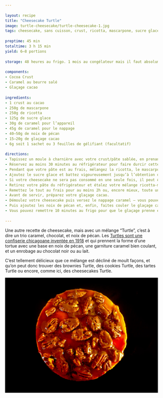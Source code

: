 ```yaml
---

layout: recipe
title: "Cheesecake Turtle"
image: turtle-cheesecake/turtle-cheesecake-1.jpg
tags: cheesecake, sans cuisson, crust, ricotta, mascarpone, sucre glace, sans four, turtle, caramel, pécan, cacao, chocolat

preptime: 45 min
totaltime: 3 h 15 min
yield: 6–8 portions

storage: 48 heures au frigo. 1 mois au congélateur mais il faut absolument faire prendre le cheesecake au réfrigérateur avant, on ne peut pas le mettre directement au congélateur.

components:
- Cocoa Crust
- Caramel au beurre salé
- Glaçage cacao

ingredients:
- 1 crust au cacao
- 250g de mascarpone
- 250g de ricotta
- 125g de sucre glace
- 30g de caramel pour l’appareil
- 45g de caramel pour le nappage
- 40–50g de noix de pécan
- 15–20g de glaçage cacao
- 6g soit 1 sachet ou 3 feuilles de gélifiant (facultatif)

directions:
- Tapissez un moule à charnière avec votre crust/pâte sablée, en prenant bien soin de la presser et tasser pour que celle-ci soit compacte et solide après refroidissement.
- Réservez au moins 30 minutes au réfrigérateur pour faire durcir cette base.
- Pendant que votre pâte est au frais, mélangez la ricotta, le mascarpone, et le caramel. Le but est d’obtenir un appareil légèrement ambré. 
- Ajoutez le sucre glace et battez vigoureusement jusqu’à l’obtention d’un appareil bien lisse et aérien.
- Si votre cheesecake ne sera pas consommé en une seule fois, il peut être utile d’ajouter un gélifiant pour assurer sa tenue une fois démoulé, surtout qu’on va ajouter du poids par dessus.
- Retirez votre pâte du réfrigérateur et étalez votre mélange ricotta-mascarpone sur la pâte.
- Remettez le tout au frais pour au moins 2h ou, encore mieux, toute une nuit.
- Avant de servir, préparez votre glaçage cacao.
- Démoulez votre cheesecake puis versez le nappage caramel – vous pouvez aussi le faire pour des parts individuelles. 
- Puis ajoutez les noix de pécan et, enfin, faites couler le glaçage cacao en filet par dessus.
- Vous pouvez remettre 10 minutes au frigo pour que le glaçage prenne et se solidifie, ou déguster de suite.

---
```


Une autre recette de cheesecake, mais avec un mélange “Turtle”, c’est à dire un trio caramel, chocolat, et noix de pécan. Les [Turtles sont une confiserie chicagoane inventée en 1918](https://en.wikipedia.org/wiki/Turtles_(chocolate)) et qui prennent la forme d’une tortue avec une base en noix de pécan, une garniture caramel bien coulant, et un enrobage au chocolat noir ou au lait.

C’est tellement délicieux que ce mélange est décliné de moult façons, et qu’on peut donc trouver des brownies Turtle, des cookies Turtle, des tartes Turtle ou encore, comme ici, des cheesecakes Turtle.

![C'est totalement décadent, ça dégouline de caramel, les noix de pécan sont recouvertes de glaçage au cacao, c’est riche, croquant, intense et tout doux à la fois, ça explose en bouche et ça n’en finit jamais.](../images/turtle-cheesecake/turtle-cheesecake-2.jpg)